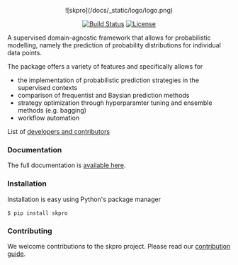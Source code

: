 <p align="center">
![skpro](/docs/_static/logo/logo.png)
</p>

<p align="center">
  <a href="https://travis-ci.com/kiraly-group/skpro"><img src="https://travis-ci.com/kiraly-group/skpro.svg?token=bwQYVkNKkUpai7AxgpfV&branch=master" alt="Build Status"></a>
  <a href="https://opensource.org/licenses/BSD-3-Clause"><img src="https://img.shields.io/badge/License-BSD%203--Clause-blue.svg)](https://opensource.org/licenses/BSD-3-Clause" alt="License"></a>
</p>

A supervised domain-agnostic framework that allows for probabilistic modelling, namely the prediction of probability distributions for individual data points.

The package offers a variety of features and specifically allows for

- the implementation of probabilistic prediction strategies in the supervised contexts
- comparison of frequentist and Baysian prediction methods
- strategy optimization through hyperparamter tuning and ensemble methods (e.g. bagging)
- workflow automation

List of [developers and contributors](AUTHORS.rst)

### Documentation

The full documentation is [available here](https://kiraly-group.github.io/skpro/).

### Installation

Installation is easy using Python's package manager

    $ pip install skpro

### Contributing

We welcome contributions to the skpro project. Please read our [contribution guide](/CONTRIBUTING.md).

